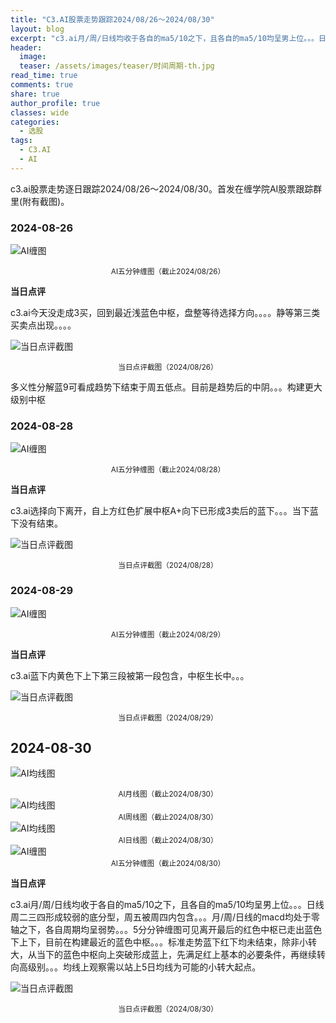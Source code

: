 ```yaml
---
title: "C3.AI股票走势跟踪2024/08/26～2024/08/30"
layout: blog
excerpt: "c3.ai月/周/日线均收于各自的ma5/10之下，且各自的ma5/10均呈男上位。。。日线周二三四形成较弱的底分型，周五被周四内包含。"
header:
  image: 
  teaser: /assets/images/teaser/时间周期-th.jpg
read_time: true
comments: true
share: true
author_profile: true
classes: wide
categories:
  - 选股
tags:
  - C3.AI
  - AI
---
```


c3.ai股票走势逐日跟踪2024/08/26～2024/08/30。首发在缠学院AI股票跟踪群里(附有截图)。

### 2024-08-26

![AI缠图](/assets/images/2024b/AI-20240826-m5-c.jpeg)
<small><center>AI五分钟缠图（截止2024/08/26）</center></small>


**当日点评**

c3.ai今天没走成3买，回到最近浅蓝色中枢，盘整等待选择方向。。。。静等第三类买卖点出现。。。。

![当日点评截图](/assets/images/2024b/AI-20240826-comments-1.jpeg)
<small><center>当日点评截图（2024/08/26）</center></small>

多义性分解蓝9可看成趋势下结束于周五低点。目前是趋势后的中阴。。。构建更大级别中枢

### 2024-08-28

![AI缠图](/assets/images/2024b/AI-20240828-m5-c.jpeg)
<small><center>AI五分钟缠图（截止2024/08/28）</center></small>

**当日点评**

c3.ai选择向下离开，自上方红色扩展中枢A+向下已形成3卖后的蓝下。。。当下蓝下没有结束。

![当日点评截图](/assets/images/2024b/AI-20240828-comments-1.jpeg)
<small><center>当日点评截图（2024/08/28）</center></small>

### 2024-08-29

![AI缠图](/assets/images/2024b/AI-20240829-m5-c.png)
<small><center>AI五分钟缠图（截止2024/08/29）</center></small>

**当日点评**

c3.ai蓝下内黄色下上下第三段被第一段包含，中枢生长中。。。

![当日点评截图](/assets/images/2024b/AI-20240829-comments-1.jpeg)
<small><center>当日点评截图（2024/08/29）</center></small>

## 2024-08-30
![AI均线图](/assets/images/2024b/AI-20240830-m-j.png)
<small><center>AI月线图（截止2024/08/30）</center></small>
![AI均线图](/assets/images/2024b/AI-20240830-w-j.png)
<small><center>AI周线图（截止2024/08/30）</center></small>
![AI均线图](/assets/images/2024b/AI-20240830-d-j.png)
<small><center>AI日线图（截止2024/08/30）</center></small>
![AI缠图](/assets/images/2024b/AI-20240830-m5-c.png)
<small><center>AI五分钟缠图（截止2024/08/30）</center></small>

**当日点评**

c3.ai月/周/日线均收于各自的ma5/10之下，且各自的ma5/10均呈男上位。。。日线周二三四形成较弱的底分型，周五被周四内包含。。。月/周/日线的macd均处于零轴之下，各自周期均呈弱势。。。5分分钟缠图可见离开最后的红色中枢已走出蓝色下上下，目前在构建最近的蓝色中枢。。。标准走势蓝下红下均未结束，除非小转大，从当下的蓝色中枢向上突破形成蓝上，先满足红上基本的必要条件，再继续转向高级别。。。均线上观察需以站上5日均线为可能的小转大起点。

![当日点评截图](/assets/images/2024b/AI-20240830-comments-1.jpeg)
<small><center>当日点评截图（2024/08/30）</center></small>



